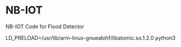 # NB-IOT
NB-IOT Code for Flood Detector

LD_PRELOAD=/usr/lib/arm-linux-gnueabihf/libatomic.so.1.2.0 python3
